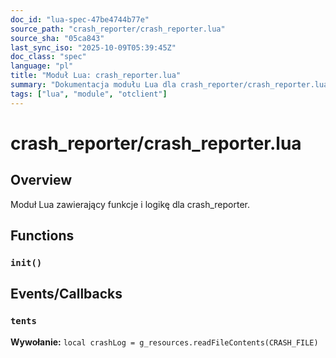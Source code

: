```yaml
---
doc_id: "lua-spec-47be4744b77e"
source_path: "crash_reporter/crash_reporter.lua"
source_sha: "05ca843"
last_sync_iso: "2025-10-09T05:39:45Z"
doc_class: "spec"
language: "pl"
title: "Moduł Lua: crash_reporter.lua"
summary: "Dokumentacja modułu Lua dla crash_reporter/crash_reporter.lua"
tags: ["lua", "module", "otclient"]
---
```


# crash_reporter/crash_reporter.lua

## Overview

Moduł Lua zawierający funkcje i logikę dla crash_reporter.

## Functions

### `init()`

## Events/Callbacks

### `tents`

**Wywołanie:** `local crashLog = g_resources.readFileContents(CRASH_FILE)`
